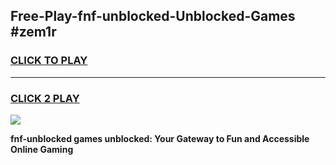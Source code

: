 
## Free-Play-fnf-unblocked-Unblocked-Games #zem1r
<h3>
<a href="https://news.freeplayer.one?title=fnf-unblocked&ref=8M">CLICK TO PLAY</a></h3>
<hr>

<h3>
<a href="https://news.freeplayer.one?title=fnf-unblocked&ref=8M">CLICK 2 PLAY</a>
  
</h3>

<a href="https://news.freeplayer.one?title=fnf-unblocked&ref=8M"><img src="https://clearcache.store/games.png"></a>


**fnf-unblocked games unblocked: Your Gateway to Fun and Accessible Online Gaming**

